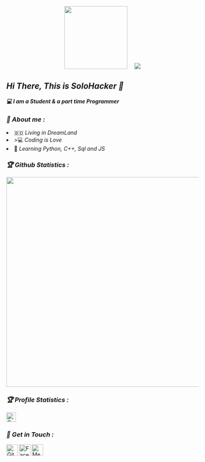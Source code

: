 <!-- README -->
<p align="center"><a href="https://github.com/solohackerzorganization">
<img height="165" src="https://github-readme-stats.vercel.app/api?username=solohackerzorganization&show_icons=true&include_all_commits=true&theme=react&cache_seconds=3200&hide_border=true" /></a>
&nbsp;&nbsp;&nbsp;
<a href="https://github.com/solohackerzorganization"><img src="https://github-readme-stats.vercel.app/api/top-langs/?username=solohackerzorganization&layout=compact&theme=react&hide_border=true" />
</a></p>

<h2><b><i>Hi There, This is SoloHacker 👋</i></b></h2>
<b><i>💻 I am a Student & a part time Programmer</i></b>

<h3><b><i>🤠 About me :</i></b></h3>
<li> 🇧🇩 <i>Living in DreamLand</i></li>
<li> >💻 <i>Coding is Love</i></li>
<li> 🐍 <i>Learning Python, C++, Sql and JS</i></li>

<h3><b><i>🏆 Github Statistics :</i></b></h3>
<a href="https://github.com/solohackerzorganization"><img width=550 src="https://github-profile-trophy.vercel.app/?username=solohackerzorganization&theme=dracula&no-frame=true&title=Followers,Stars,Commit,Repository,Issues"/></a>

<h3><b><i>🏆 Profile Statistics :</i></b></h3>
<a href="https://github.com/solohackerzorganization"><img height="25" title="Counter" src="https://komarev.com/ghpvc/?username=solohackerzorganization&color=blueviolet&style=flat-square"></a>

<h3><b><i>📡 Get in Touch :</i></b></h3>
<a href="https://github.com/solohackerzorganization"><img align="left" title="Github" alt="Github" width="30px" src="assets/github.png" /></a>
<a href="https://fb.com/foundersolohackerzorg"><img align="left" title="Facebook" alt="Facebook" width="30px" src="assets/facebook.png" /></a>
<a href="https://m.me/foundersolohackerzorg"><img align="left" title="Messenger" alt="Messenger" width="30px" src="assets/messenger.png" /></a>
